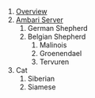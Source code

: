 1. [Overview](https://github.com/acceldata-io/odpdocumentation/wiki/Overview)
1. [Ambari Server](https://github.com/acceldata-io/odpdocumentation/wiki/Ambari-Server)
    1. German Shepherd
    2. Belgian Shepherd
        1. Malinois
        2. Groenendael
        3. Tervuren
2. Cat
    1. Siberian
    2. Siamese


